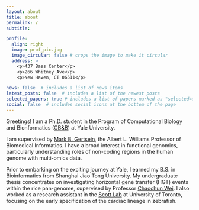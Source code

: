 ```yaml
---
layout: about
title: about
permalink: /
subtitle: 

profile:
  align: right
  image: prof_pic.jpg
  image_circular: false # crops the image to make it circular
  address: >
    <p>437 Bass Center</p>
    <p>266 Whitney Ave</p>
    <p>New Haven, CT 06511</p>

news: false  # includes a list of news items
latest_posts: false  # includes a list of the newest posts
selected_papers: true # includes a list of papers marked as "selected={true}"
social: false  # includes social icons at the bottom of the page
---
```


Greetings! I am a Ph.D. student in the Program of Computational Biology and Bionformatics ([CB&B](https://cbb.yale.edu/)) at Yale University.

I am supervised by [Mark B. Gertsein](http://www.gersteinlab.org/), the Albert L. Williams Professor of Biomedical Informatics. I have a broad interest in functional genomics, particularly understanding roles of non-coding regions in the human genome with multi-omics data.

Prior to embarking on the exciting journey at Yale, I earned my B.S. in Bioinformatics from Shanghai Jiao Tong University. My undergraduate thesis concentrates on investigating horizontal gene transfer (HGT) events within the rice pan-genome, supervised by Professor [Chaochun Wei](https://cgm.sjtu.edu.cn/). I also worked as a research assistant in the [Scott Lab](https://lab.research.sickkids.ca/scott/) at University of Toronto, focusing on the early specification of the cardiac lineage in zebrafish.
